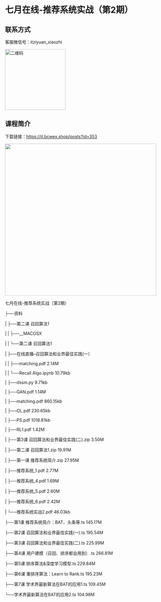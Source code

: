 # 七月在线-推荐系统实战（第2期）

## 联系方式

客服微信号：itziyuan_xiaozhi

<img src="https://ziyuanyun.oss-cn-guangzhou.aliyuncs.com/common/20240614073449/666b82192834a.jpg" width="200" height="200" alt="二维码">

## 课程简介

下载链接：https://it.bcwex.shop/posts?id=353

<img src="https://ziyuanyun.oss-cn-guangzhou.aliyuncs.com/yun/20240515151838/664461cee2710.jpg" width="500" alt="">

  七月在线-推荐系统实战（第2期）



 ├──资料

 | ├──第二课 召回算法1

 | | ├──__MACOSX

 | | └──第二课 召回算法1

 | ├──在线直播&#8211;召回算法和业界最佳实践(一）

 | | ├──matching.pdf 2.14M

 | | └──Recall Algo.ipynb 10.79kb

 | ├──dssm.py 9.71kb

 | ├──GAN.pdf 1.14M

 | ├──matching.pdf 860.15kb

 | ├──OL.pdf 230.65kb

 | ├──PS.pdf 1018.81kb

 | ├──RL1.pdf 1.42M

 | ├──第3课 召回算法和业界最佳实践(二).zip 3.50M

 | ├──第二课 召回算法1.zip 19.91M

 | ├──第一课 推荐系统简介.zip 27.95M

 | ├──推荐系统_1.pdf 2.77M

 | ├──推荐系统_4.pdf 1.69M

 | ├──推荐系统_5.pdf 2.60M

 | ├──推荐系统_6.pdf 2.42M

 | └──推荐系统实战2.pdf 46.03kb

 ├──第1课 推荐系统简介：BAT、头条等.ts 145.17M

 ├──第2课 召回算法和业界最佳实践(一).ts 195.54M

 ├──第3课 召回算法和业界最佳实践(二).ts 225.99M

 ├──第4课 用户建模（召回、排序都会用到）.ts 266.81M

 ├──第5课 排序算法&amp;深度学习模型.ts 229.84M

 ├──第6课 重排序算法：Learn to Rank.ts 195.23M

 ├──第7课 学术界最新算法在BAT的应用1.ts 109.45M

 └──学术界最新算法在BAT的应用2.ts 104.98M

  